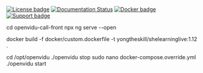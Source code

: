[![License badge](https://img.shields.io/badge/license-Apache2-orange.svg)](http://www.apache.org/licenses/LICENSE-2.0)
[![Documentation Status](https://readthedocs.org/projects/openviduio-docs/badge/?version=stable)](https://docs.openvidu.io/en/stable/?badge=stable)
[![Docker badge](https://img.shields.io/docker/pulls/fiware/orion.svg)](https://hub.docker.com/r/openvidu/openvidu-call/)
[![Support badge](https://img.shields.io/badge/support-sof-yellowgreen.svg)](https://openvidu.discourse.group/)


cd openvidu-call-front
npx ng serve --open

docker build -f docker/custom.dockerfile -t yongtheskill/shelearninglive:1.12 .


cd /opt/openvidu
./openvidu stop
sudo nano docker-compose.override.yml
./openvidu start